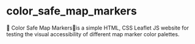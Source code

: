 # color_safe_map_markers
🌈 Color Safe Map Markers📍is a simple HTML, CSS Leaflet JS website for testing the visual accessibility of different map marker color palettes.
